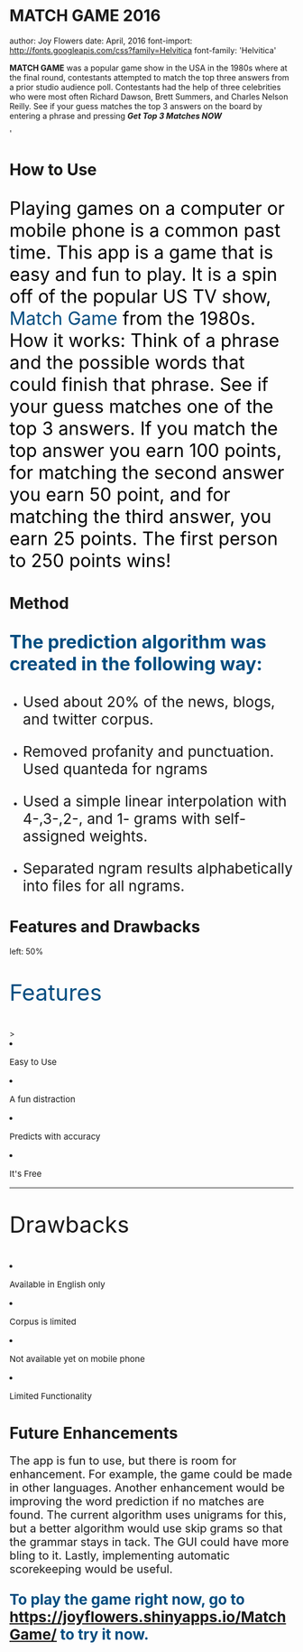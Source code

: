 

MATCH GAME 2016
=======
author: Joy Flowers
date: April, 2016
font-import: http://fonts.googleapis.com/css?family=Helvitica
font-family: 'Helvitica'



<p><b>MATCH GAME</b> was a popular game show in the USA in the 1980s where at the final round, contestants attempted to match the top three answers from a prior studio audience poll. Contestants had
the help of three celebrities who were most often Richard Dawson, Brett Summers, and Charles Nelson
Reilly. See if your guess matches the top 3 answers on the board by entering a phrase and pressing  <b><i> Get Top 3 Matches NOW </i></b></p>'


How to Use
========================================================
<p style="font-size:32px"><span style="font-weight:normal; color:#000000">Playing games on a computer or mobile phone is a common past time. This app is a game that is easy and fun to play. It is a spin off of the popular US TV show, <b><span style="font-weight:normal; color:#004d80">Match Game </span></b>from the 1980s. How it works: Think of a phrase and the possible words that could finish that phrase. See if your guess matches one of the top 3 answers. If you match the top answer you earn 100 points, for matching the second answer you earn 50 point, and for matching the third answer, you earn 25 points. The first person to 250 points wins!</span></p>

Method
========================================================

<p style="font-size:32px"><span style="font-weight:bold; color:#004d80;">The prediction algorithm was created in the following way:</span> </p>

 - <p style="font-size:26px">Used about 20% of the news, blogs, and twitter corpus.</p>

 - <p style="font-size:26px">Removed profanity and punctuation. Used quanteda for ngrams</p>

 - <p style="font-size:26px">Used a simple linear interpolation with 4-,3-,2-, and 1- grams with self-assigned weights. </p>

 - <p style="font-size:26px">Separated ngram results alphabetically into files for all ngrams.</p>




Features and Drawbacks
===================
left: 50%
<p style="font-size:40px"><span style="font-weight:normal; color:#004d80;">Features</span></p>
><li><p style="font-size:15px">Easy to Use</p></li>
<li><p style="font-size:15px">A fun distraction</p></li>
<li><p style="font-size:15px">Predicts with accuracy</p></li>
<li><p style="font-size:15px">It's Free</p></li>

***
<p style="font-size:40px">Drawbacks</p>
<li><p style="font-size:15px">Available in English only</p></li>
<li><p style="font-size:15px">Corpus is limited</p></li>
<li><p style="font-size:15px">Not available yet on mobile phone</p></li>
<li><p style="font-size:15px">Limited Functionality</p></li>

Future Enhancements
===================



<p style="font-size:20px">The app is fun to use, but there is room for enhancement. For example, the game could be made in other languages. Another enhancement would be improving the word prediction if no matches are found. The current algorithm uses unigrams for this, but a better algorithm would use skip grams so that the grammar stays in tack. The GUI could have more bling to it. Lastly, implementing automatic scorekeeping would be useful.</p>

<p style="font-size:26px"><span style="font-weight:bold; color:#004d80">To play the game right now, go to <a  href="https://joyflowers.shinyapps.io/SalInfo">https://joyflowers.shinyapps.io/MatchGame/</a> to try it now.</span></p> 



